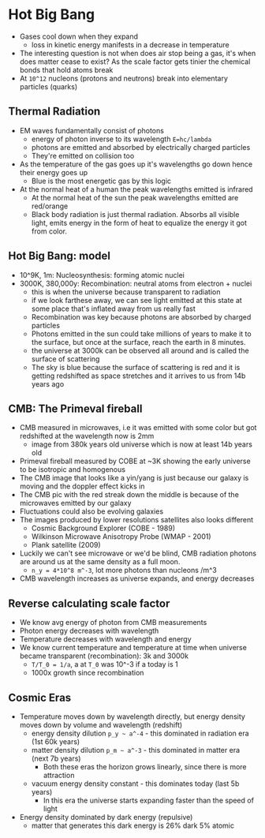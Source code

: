 # Hot Big Bang

* Gases cool down when they expand
  - loss in kinetic energy manifests in a decrease in temperature
* The interesting question is not when does air stop being a gas, it's when does
  matter cease to exist? As the scale factor gets tinier the chemical bonds that 
  hold atoms break
* At `10^12` nucleons (protons and neutrons) break into elementary particles
  (quarks)

## Thermal Radiation

* EM waves fundamentally consist of photons 
  - energy of photon inverse to its wavelength `E=hc/lambda`
  - photons are emitted and absorbed by electrically charged particles 
  - They're emitted on collision too
* As the temperature of the gas goes up it's wavelengths go down hence their
  energy goes up 
  - Blue is the most energetic gas by this logic
* At the normal heat of a human the peak wavelengths emitted is infrared
  - At the normal heat of the sun the peak wavelengths emitted are red/orange
  - Black body radiation is just thermal radiation. Absorbs all visible light,
    emits energy in the form of heat to equalize the energy it got from color. 

## Hot Big Bang: model

* 10^9K, 1m: Nucleosynthesis: forming atomic nuclei
* 3000K, 380,000y: Recombination: neutral atoms from electron + nuclei
  - this is when the universe because transparent to radiation
  - if we look farthese away, we can see light emitted at this state at some
    place that's inflated away from us really fast 
  - Recombination was key because photons are absorbed by charged particles 
  - Photons emitted in the sun could take millions of years to make it to the
    surface, but once at the surface, reach the earth in 8 minutes. 
  - the universe at 3000k can be observed all around and is called the surface
    of scattering
  - The sky is blue because the surface of scattering is red and it is getting
    redshifted as space stretches and it arrives to us from 14b years ago

## CMB: The Primeval fireball 

* CMB measured in microwaves, i.e it was emitted with some color but got
  redshifted at the wavelength now is 2mm
  - image from 380k years old universe which is now at least 14b years old
* Primeval fireball measured by COBE at ~3K showing the early universe to be
  isotropic and homogenous
* The CMB image that looks like a yin/yang is just because our galaxy is moving
  and the doppler effect kicks in
* The CMB pic with the red streak down the middle is because of the microwaves
  emitted by our galaxy
* Fluctuations could also be evolving galaxies
* The images produced by lower resolutions satellites also looks different
  - Cosmic Background Explorer (COBE - 1989)
  - Wilkinson Microwave Anisotropy Probe (WMAP - 2001)
  - Plank satellite (2009)
* Luckily we can't see microwave or we'd be blind, CMB radiation photons are
  around us at the same density as a full moon.
  - `n_y = 4*10^8 m^-3`, lot more photons than nucleons /m^3
* CMB wavelength increases as universe expands, and energy decreases 

## Reverse calculating scale factor

* We know avg energy of photon from CMB measurements
* Photon energy decreases with wavelength
* Temperature decreases with wavelength and energy
* We know current temperature and temperature at time when universe became
  transparent (recombination): 3k and 3000k
  - `T/T_0 = 1/a`, a at `T_0` was 10^-3 if a today is 1
  - 1000x growth since recombination

## Cosmic Eras

* Temperature moves down by wavelength directly, but energy density moves down
  by volume and wavelength (redshift)
  - energy density dilution `p_y ~ a^-4` - this dominated in radiation era (1st
    60k years)
  - matter density dilution `p_m ~ a^-3` - this dominated in matter era  (next
    7b years)
    - Both these eras the horizon grows linearly, since there is more attraction
  - vacuum energy density constant - this dominates today (last 5b years)
    - In this era the universe starts expanding faster than the speed of light
* Energy density dominated by dark energy (repulsive)
  - matter that generates this dark energy is 26% dark 5% atomic

